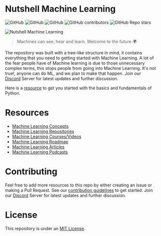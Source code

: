 # Nutshell Machine Learning

![GitHub](https://img.shields.io/github/license/EdemGold/Nutshell-Machine-Learning)
![GitHub](https://img.shields.io/badge/Contributions-welcome-green)
![GitHub](https://img.shields.io/badge/PRs-welcome-green)
![GitHub contributors](https://img.shields.io/github/contributors/EdemGold/Nutshell-Machine-Learning)
![GitHub Repo stars](https://img.shields.io/github/stars/EdemGold/Nutshell-Machine-Learning)

![Nutshell Machine Learning](https://user-images.githubusercontent.com/78334545/132151051-66386e41-2c42-421e-bb06-42ed11d8d500.png)



> Machines can see, hear and learn. Welcome to the future 🌍

The repository was built with a tree-like structure in mind, it contains everything that you need to getting started with Machine Learning. A lot of the fear people have of Machine learning is due to those unnecessary complex terms, this stops people from going into Machine Learning. It's not true!, anyone can do ML, and we plan to make that happen. Join our [Discord](https://discord.gg/9BaRFXxsmA) Server for latest updates and further discussion.

Here is a [resource](./Python-Resources) to get you started with the basics and fundamentals of Python. 

# Resources 

- [Machine Learning Concepts](https://github.com/EdemGold/Nutshell-Machine-Learning/tree/main/Machine-Learning-Concepts)
- [Machine Learning Repositories](https://github.com/EdemGold/Nutshell-Machine-Learning/tree/main/Machine-Learning-Repositories)
- [Machine Learning Courses/Videos](https://github.com/EdemGold/Nutshell-Machine-Learning/tree/main/Machine-Learning-Courses)
- [Machine Learning Roadmap](https://github.com/EdemGold/Nutshell-Machine-Learning/tree/main/Machine-Learning-Roadmap)
- [Machine Learning Articles](https://github.com/EdemGold/Nutshell-Machine-Learning/tree/main/Machine-Learning-Articles)
- [Machine Learning Podcasts](https://github.com/EdemGold/Nutshell-Machine-Learning/tree/main/Machine-Learning-Podcasts)


# Contributing

Feel free to add more resources to this repo by either creating an issue or making a Pull Request. See our [contribution guidelines](CONTRIBUTING.md) to get started. Join our [Discord](https://discord.gg/9BaRFXxsmA) Server for latest updates and further discussion.

# License

This repository is under an [MIT License](https://choosealicense.com/licenses/mit/).

